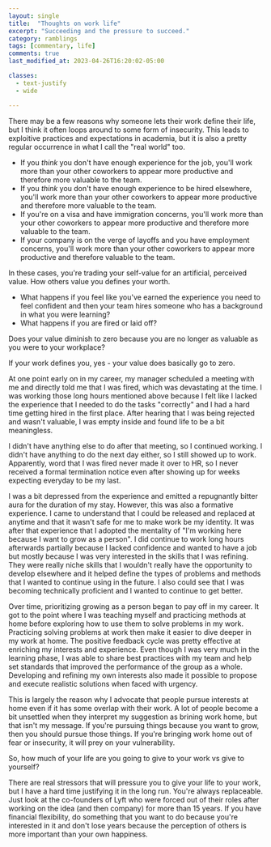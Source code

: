 ```yaml
---
layout: single
title:  "Thoughts on work life"
excerpt: "Succeeding and the pressure to succeed."
category: ramblings
tags: [commentary, life]
comments: true
last_modified_at: 2023-04-26T16:20:02-05:00

classes:
  - text-justify
  - wide

---
```


There may be a few reasons why someone lets their work define their life, but I think it often loops around to some form of insecurity. This leads to exploitive practices and expectations in academia, but it is also a pretty regular occurrence in what I call the "real world" too. 

* If you *think* you don't have enough experience for the job, you'll work more than your other coworkers to appear more productive and therefore more valuable to the team.
* If you *think* you don't have enough experience to be hired elsewhere, you'll work more than your other coworkers to appear more productive and therefore more valuable to the team.
* If you're on a visa and have immigration concerns, you'll work more than your other coworkers to appear more productive and therefore more valuable to the team. 
* If your company is on the verge of layoffs and you have employment concerns, you'll work more than your other coworkers to appear more productive and therefore valuable to the team.

In these cases, you're trading your self-value for an artificial, perceived value. How others value you defines your worth.

* What happens if you feel like you've earned the experience you need to feel confident and then your team hires someone who has a background in what you were learning?
* What happens if you are fired or laid off?

Does your value diminish to zero because you are no longer as valuable as you were to your workplace?

If your work defines you, yes - your value does basically go to zero.

At one point early on in my career, my manager scheduled a meeting with me and directly told me that I was fired, which was devastating at the time. I was working those long hours mentioned above because I felt like I lacked the experience that I needed to do the tasks "correctly" and I had a hard time getting hired in the first place. After hearing that I was being rejected and wasn't valuable, I was empty inside and found life to be a bit meaningless.

I didn't have anything else to do after that meeting, so I continued working. I didn't have anything to do the next day either, so I still showed up to work. Apparently, word that I was fired never made it over to HR, so I never received a formal termination notice even after showing up for weeks expecting everyday to be my last.

I was a bit depressed from the experience and emitted a repugnantly bitter aura for the duration of my stay. However, this was also a formative experience. I came to understand that I could be released and replaced at anytime and that it wasn't safe for me to make work be my identity. It was after that experience that I adopted the mentality of "I'm working here because I want to grow as a person". I did continue to work long hours afterwards partially because I lacked confidence and wanted to have a job but mostly because I was very interested in the skills that I was refining. They were really niche skills that I wouldn't really have the opportunity to develop elsewhere and it helped define the types of problems and methods that I wanted to continue using in the future. I also could see that I was becoming technically proficient and I wanted to continue to get better.

Over time, prioritizing growing as a person began to pay off in my career. It got to the point where I was teaching myself and practicing methods at home before exploring how to use them to solve problems in my work. Practicing solving problems at work then make it easier to dive deeper in my work at home. The positive feedback cycle was pretty effective at enriching my interests and experience. Even though I was very much in the learning phase, I was able to share best practices with my team and help set standards that improved the performance of the group as a whole. Developing and refining my own interests also made it possible to propose and execute realistic solutions when faced with urgency.

This is largely the reason why I advocate that people pursue interests at home even if it has some overlap with their work. A lot of people become a bit unsettled when they interpret my suggestion as brining work home, but that isn't my message. If you're pursuing things because you want to grow, then you should pursue those things. If you're bringing work home out of fear or insecurity, it will prey on your vulnerability.

So, how much of your life are you going to give to your work vs give to yourself?

There are real stressors that will pressure you to give your life to your work, but I have a hard time justifying it in the long run. You're always replaceable. Just look at the co-founders of Lyft who were forced out of their roles after working on the idea (and then company) for more than 15 years. If you have financial flexibility, do something that you want to do because you're interested in it and don't lose years because the perception of others is more important than your own happiness.